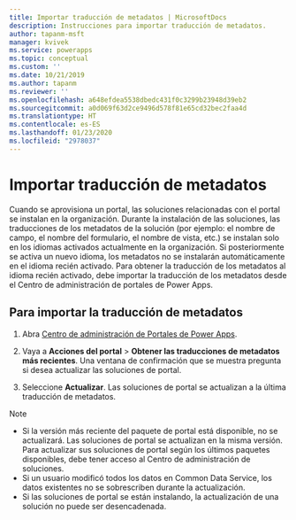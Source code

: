 ```yaml
---
title: Importar traducción de metadatos | MicrosoftDocs
description: Instrucciones para importar traducción de metadatos.
author: tapanm-msft
manager: kvivek
ms.service: powerapps
ms.topic: conceptual
ms.custom: ''
ms.date: 10/21/2019
ms.author: tapanm
ms.reviewer: ''
ms.openlocfilehash: a648efdea5538dbedc431f0c3299b23948d39eb2
ms.sourcegitcommit: a0d069f63d2ce9496d578f81e65cd32bec2faa4d
ms.translationtype: HT
ms.contentlocale: es-ES
ms.lasthandoff: 01/23/2020
ms.locfileid: "2978037"
---
```

# <a name="import-metadata-translation"></a>Importar traducción de metadatos

Cuando se aprovisiona un portal, las soluciones relacionadas con el portal se instalan en la organización. Durante la instalación de las soluciones, las traducciones de los metadatos de la solución (por ejemplo: el nombre de campo, el nombre del formulario, el nombre de vista, etc.) se instalan solo en los idiomas activados actualmente en la organización. Si posteriormente se activa un nuevo idioma, los metadatos no se instalarán automáticamente en el idioma recién activado. Para obtener la traducción de los metadatos al idioma recién activado, debe importar la traducción de los metadatos desde el Centro de administración de portales de Power Apps.

## <a name="to-import-metadata-translation"></a>Para importar la traducción de metadatos

1.  Abra [Centro de administración de Portales de Power Apps](admin-overview.md).

2.  Vaya a **Acciones del portal** > **Obtener las traducciones de metadatos más recientes**. Una ventana de confirmación que se muestra pregunta si desea actualizar las soluciones de portal.

3.  Seleccione **Actualizar**. Las soluciones de portal se actualizan a la última traducción de metadatos.

> [!Note]
> - Si la versión más reciente del paquete de portal está disponible, no se actualizará. Las soluciones de portal se actualizan en la misma versión. Para actualizar sus soluciones de portal según los últimos paquetes disponibles, debe tener acceso al Centro de administración de soluciones.
> - Si un usuario modificó todos los datos en Common Data Service, los datos existentes no se sobrescriben durante la actualización.
> - Si las soluciones de portal se están instalando, la actualización de una solución no puede ser desencadenada.